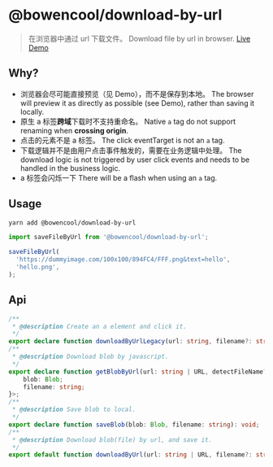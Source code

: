 # @bowencool/download-by-url

> 在浏览器中通过 url 下载文件。
> Download file by url in browser.
> [Live Demo](https://bowencool.github.io/download-by-url/)

## Why?

- 浏览器会尽可能直接预览（见 Demo），而不是保存到本地。
  The browser will preview it as directly as possible (see Demo), rather than saving it locally.
- 原生 a 标签**跨域**下载时不支持重命名。
  Native `a` tag do not support renaming when **crossing origin**.
- 点击的元素不是 a 标签。
  The click eventTarget is not an `a` tag.
- 下载逻辑并不是由用户点击事件触发的，需要在业务逻辑中处理。
  The download logic is not triggered by user click events and needs to be handled in the business logic.
- a 标签会闪烁一下
  There will be a flash when using an `a` tag.

## Usage

```sh
yarn add @bowencool/download-by-url
```

```ts
import saveFileByUrl from '@bowencool/download-by-url';

saveFileByUrl(
  'https://dummyimage.com/100x100/894FC4/FFF.png&text=hello',
  'hello.png',
);
```

## Api

```ts
/**
 * @description Create an a element and click it.
 */
export declare function downloadByUrlLegacy(url: string, filename?: string): void;
/**
 * @description Download blob by javascript.
 */
export declare function getBlobByUrl(url: string | URL, detectFileName?: boolean): Promise<{
    blob: Blob;
    filename: string;
}>;
/**
 * @description Save blob to local.
 */
export declare function saveBlob(blob: Blob, filename: string): void;
/**
 * @description Download blob(file) by url, and save it.
 */
export default function downloadByUrl(url: string | URL, filename?: string): Promise<void>;
```
